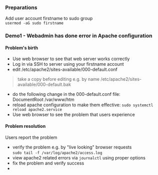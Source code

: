 
### Preparations

Add user account firstname to sudo group  
`usermod -aG sudo firstname`

### Demo1 - Webadmin has done error in Apache configuration  

#### Problem's birth
* Use web browser to see that web server works correctly
* Log in via SSH to server using your firstname account
* edit /etc/apache2/sites-available/000-default.conf
> take a copy before editing e.g. by name /etc/apache2/sites-available/000-default.bak
* do the following change in the 000-default.conf file:  
DocumentRoot /var/www/htm
* reload apache configuration to make them effective: `sudo systemctl reload apache2.service`
* Use web browser to see the problem that users experience

#### Problem resolution  
Users report the problem  
* verify the problem e.g. by "live looking" browser requests  
`sudo tail -f /var/log/apache2/access.log` 
* view apache2 related errors via `journalctl` using proper options
* fix the problem and verify success
* 

